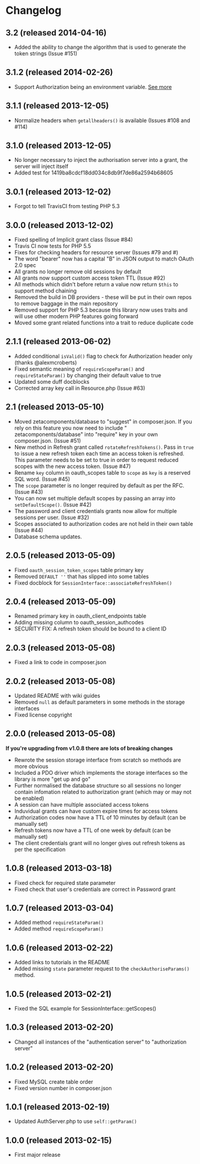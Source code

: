 # Changelog

## 3.2 (released 2014-04-16)

* Added the ability to change the algorithm that is used to generate the token strings (Issue #151)

## 3.1.2 (released 2014-02-26)

* Support Authorization being an environment variable. [See more](http://fortrabbit.com/docs/essentials/quirks-and-constraints#authorization-header)

## 3.1.1 (released 2013-12-05)

* Normalize headers when `getallheaders()` is available (Issues #108 and #114)

## 3.1.0 (released 2013-12-05)

* No longer necessary to inject the authorisation server into a grant, the server will inject itself
* Added test for 1419ba8cdcf18dd034c8db9f7de86a2594b68605

## 3.0.1 (released 2013-12-02)

* Forgot to tell TravisCI from testing PHP 5.3

## 3.0.0 (released 2013-12-02)

* Fixed spelling of Implicit grant class (Issue #84)
* Travis CI now tests for PHP 5.5
* Fixes for checking headers for resource server (Issues #79 and #)
* The word "bearer" now has a capital "B" in JSON output to match OAuth 2.0 spec
* All grants no longer remove old sessions by default
* All grants now support custom access token TTL (Issue #92)
* All methods which didn't before return a value now return `$this` to support method chaining
* Removed the build in DB providers - these will be put in their own repos to remove baggage in the main repository
* Removed support for PHP 5.3 because this library now uses traits and will use other modern PHP features going forward
* Moved some grant related functions into a trait to reduce duplicate code

## 2.1.1 (released 2013-06-02)

* Added conditional `isValid()` flag to check for Authorization header only (thanks @alexmcroberts)
* Fixed semantic meaning of `requireScopeParam()` and `requireStateParam()` by changing their default value to true
* Updated some duff docblocks
* Corrected array key call in Resource.php (Issue #63)

## 2.1 (released 2013-05-10)

* Moved zetacomponents/database to "suggest" in composer.json. If you rely on this feature you now need to include " zetacomponents/database" into "require" key in your own composer.json. (Issue #51)
* New method in Refresh grant called `rotateRefreshTokens()`. Pass in `true` to issue a new refresh token each time an access token is refreshed. This parameter needs to be set to true in order to request reduced scopes with the new access token. (Issue #47)
* Rename `key` column in oauth_scopes table to `scope` as `key` is a reserved SQL word. (Issue #45)
* The `scope` parameter is no longer required by default as per the RFC. (Issue #43)
* You can now set multiple default scopes by passing an array into `setDefaultScope()`. (Issue #42)
* The password and client credentials grants now allow for multiple sessions per user. (Issue #32)
* Scopes associated to authorization codes are not held in their own table (Issue #44)
* Database schema updates.

## 2.0.5 (released 2013-05-09)

* Fixed `oauth_session_token_scopes` table primary key
* Removed `DEFAULT ''` that has slipped into some tables
* Fixed docblock for `SessionInterface::associateRefreshToken()`

## 2.0.4 (released 2013-05-09)

* Renamed primary key in oauth_client_endpoints table
* Adding missing column to oauth_session_authcodes
* SECURITY FIX: A refresh token should be bound to a client ID

## 2.0.3 (released 2013-05-08)

* Fixed a link to code in composer.json

## 2.0.2 (released 2013-05-08)

* Updated README with wiki guides
* Removed `null` as default parameters in some methods in the storage interfaces
* Fixed license copyright

## 2.0.0 (released 2013-05-08)

**If you're upgrading from v1.0.8 there are lots of breaking changes**

* Rewrote the session storage interface from scratch so methods are more obvious
* Included a PDO driver which implements the storage interfaces so the library is more "get up and go"
* Further normalised the database structure so all sessions no longer contain infomation related to authorization grant (which may or may not be enabled)
* A session can have multiple associated access tokens
* Induvidual grants can have custom expire times for access tokens
* Authorization codes now have a TTL of 10 minutes by default (can be manually set)
* Refresh tokens now have a TTL of one week by default (can be manually set)
* The client credentials grant will no longer gives out refresh tokens as per the specification

## 1.0.8 (released 2013-03-18)

* Fixed check for required state parameter
* Fixed check that user's credentials are correct in Password grant

## 1.0.7 (released 2013-03-04)

* Added method `requireStateParam()`
* Added method `requireScopeParam()`

## 1.0.6 (released 2013-02-22)

* Added links to tutorials in the README
* Added missing `state` parameter request to the `checkAuthoriseParams()` method.

## 1.0.5 (released 2013-02-21)

* Fixed the SQL example for SessionInterface::getScopes()

## 1.0.3 (released 2013-02-20)

* Changed all instances of the "authentication server" to "authorization server"

## 1.0.2 (released 2013-02-20)

* Fixed MySQL create table order
* Fixed version number in composer.json

## 1.0.1 (released 2013-02-19)

* Updated AuthServer.php to use `self::getParam()`

## 1.0.0 (released 2013-02-15)

* First major release
